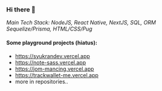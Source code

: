 ### Hi there 👋
_Main Tech Stack: NodeJS, React Native, NextJS, SQL, ORM Sequelize/Prisma, HTML/CSS/Pug_

#### Some playground projects (hiatus):

- https://syukrandev.vercel.app
- https://note-sass.vercel.app 
- https://jom-mancing.vercel.app
- https://trackwallet-me.vercel.app 
- more in repositories..


<!--
**syukranDev/syukranDev** is a ✨ _special_ ✨ repository because its `README.md` (this file) appears on your GitHub profile.

Here are some ideas to get you started:

- 🔭 I’m currently working on ...
- 🌱 I’m currently learning ...
- 👯 I’m looking to collaborate on ...
- 🤔 I’m looking for help with ...
- 💬 Ask me about ...
- 📫 How to reach me: ...
- 😄 Pronouns: ...
- ⚡ Fun fact: ...
-->
